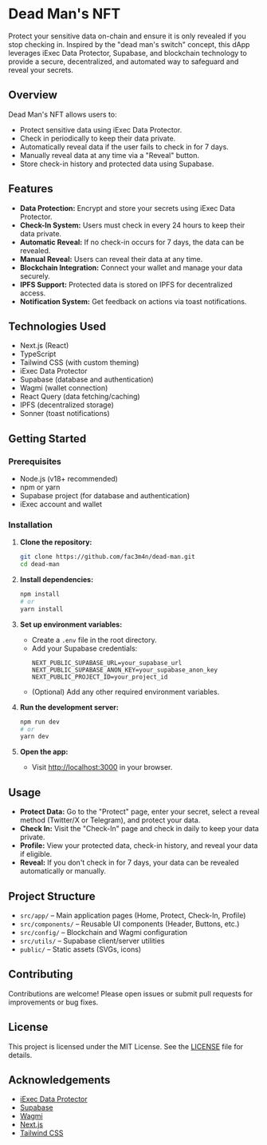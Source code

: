 # Dead Man's NFT

Protect your sensitive data on-chain and ensure it is only revealed if you stop checking in. Inspired by the "dead man's switch" concept, this dApp leverages iExec Data Protector, Supabase, and blockchain technology to provide a secure, decentralized, and automated way to safeguard and reveal your secrets.

## Overview

Dead Man's NFT allows users to:

- Protect sensitive data using iExec Data Protector.
- Check in periodically to keep their data private.
- Automatically reveal data if the user fails to check in for 7 days.
- Manually reveal data at any time via a "Reveal" button.
- Store check-in history and protected data using Supabase.

## Features

- **Data Protection:** Encrypt and store your secrets using iExec Data Protector.
- **Check-In System:** Users must check in every 24 hours to keep their data private.
- **Automatic Reveal:** If no check-in occurs for 7 days, the data can be revealed.
- **Manual Reveal:** Users can reveal their data at any time.
- **Blockchain Integration:** Connect your wallet and manage your data securely.
- **IPFS Support:** Protected data is stored on IPFS for decentralized access.
- **Notification System:** Get feedback on actions via toast notifications.

## Technologies Used

- Next.js (React)
- TypeScript
- Tailwind CSS (with custom theming)
- iExec Data Protector
- Supabase (database and authentication)
- Wagmi (wallet connection)
- React Query (data fetching/caching)
- IPFS (decentralized storage)
- Sonner (toast notifications)

## Getting Started

### Prerequisites

- Node.js (v18+ recommended)
- npm or yarn
- Supabase project (for database and authentication)
- iExec account and wallet

### Installation

1. **Clone the repository:**

   ```bash
   git clone https://github.com/fac3m4n/dead-man.git
   cd dead-man
   ```

2. **Install dependencies:**

   ```bash
   npm install
   # or
   yarn install
   ```

3. **Set up environment variables:**

   - Create a `.env` file in the root directory.
   - Add your Supabase credentials:
     ```
     NEXT_PUBLIC_SUPABASE_URL=your_supabase_url
     NEXT_PUBLIC_SUPABASE_ANON_KEY=your_supabase_anon_key
     NEXT_PUBLIC_PROJECT_ID=your_project_id
     ```
   - (Optional) Add any other required environment variables.

4. **Run the development server:**

   ```bash
   npm run dev
   # or
   yarn dev
   ```

5. **Open the app:**
   - Visit [http://localhost:3000](http://localhost:3000) in your browser.

## Usage

- **Protect Data:** Go to the "Protect" page, enter your secret, select a reveal method (Twitter/X or Telegram), and protect your data.
- **Check In:** Visit the "Check-In" page and check in daily to keep your data private.
- **Profile:** View your protected data, check-in history, and reveal your data if eligible.
- **Reveal:** If you don't check in for 7 days, your data can be revealed automatically or manually.

## Project Structure

- `src/app/` – Main application pages (Home, Protect, Check-In, Profile)
- `src/components/` – Reusable UI components (Header, Buttons, etc.)
- `src/config/` – Blockchain and Wagmi configuration
- `src/utils/` – Supabase client/server utilities
- `public/` – Static assets (SVGs, icons)

## Contributing

Contributions are welcome! Please open issues or submit pull requests for improvements or bug fixes.

## License

This project is licensed under the MIT License. See the [LICENSE](LICENSE) file for details.

## Acknowledgements

- [iExec Data Protector](https://docs.iex.ec/docs/dataprotector)
- [Supabase](https://supabase.com/)
- [Wagmi](https://wagmi.sh/)
- [Next.js](https://nextjs.org/)
- [Tailwind CSS](https://tailwindcss.com/)
